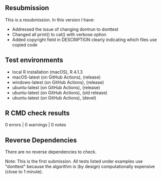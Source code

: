 ## Resubmission
This is a resubmission. In this version I have:
* Addressed the issue of changing dontrun to donttest
* Changed all print() to cat() with verbose option
* Added copyright field in DESCRIPTION clearly indicating which files use copied code

## Test environments
* local R installation (macOS), R 4.1.3
* macOS-latest (on GitHub Actions), (release)
* windows-latest (on GitHub Actions), (release)
* ubuntu-latest (on GitHub Actions), (release)
* ubuntu-latest (on GitHub Actions), (old release)
* ubuntu-latest (on GitHub Actions), (devel)

## R CMD check results

0 errors | 0 warnings | 0 notes

## Reverse Dependencies
There are no reverse dependencies to check.

Note: This is the first submission. All tests listed under examples use "donttest" because the algorithm is (by design) computationally expensive (close to 1 minute).


